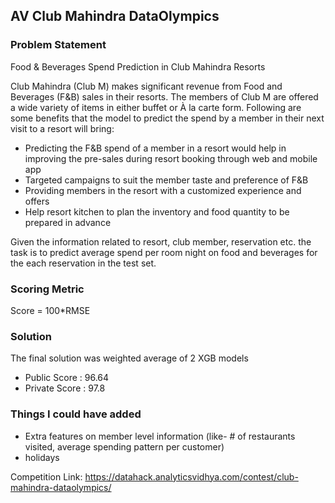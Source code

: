 ## AV Club Mahindra DataOlympics

### Problem Statement
Food & Beverages Spend Prediction in Club Mahindra Resorts

Club Mahindra (Club M) makes significant revenue from Food and Beverages (F&B) sales in their resorts. The members of Club M are offered a wide variety of items in either buffet or À la carte form. Following are some benefits that the model to predict the spend by a member in their next visit to a resort will bring:

- Predicting the F&B spend of a member in a resort would help in improving the pre-sales during resort booking through web and mobile app
- Targeted campaigns to suit the member taste and preference of F&B
- Providing members in the resort with a customized experience and offers
- Help resort kitchen to plan the inventory and food quantity to be prepared in advance

Given the information related to resort, club member, reservation etc. the task is to predict average spend per room night on food and beverages for the each reservation in the test set.

### Scoring Metric

Score = 100*RMSE

### Solution
The final solution was weighted average of 2 XGB models

- Public Score : 96.64
- Private Score : 97.8

### Things I could have added
- Extra features on member level information (like- # of restaurants visited, average spending pattern per customer)
- holidays

Competition Link: https://datahack.analyticsvidhya.com/contest/club-mahindra-dataolympics/
